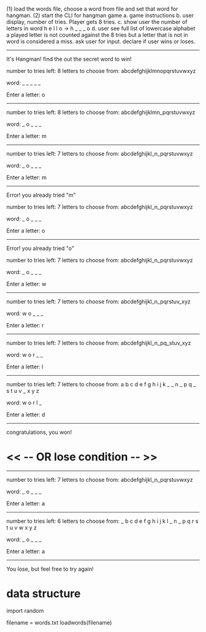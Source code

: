 (1) load the words file, choose a word from file and set that word for hangman.
(2) start the CLI for hangman game
    a. game instructions
    b. user display, number of tries. Player gets 8 tries. 
    c. show user the number of letters in word
        h e l l o -> h _ _ _ o
    d. user see full list of lowercase alphabet
        a played letter is not counted against the 8 tries but a letter that is not in word is considered a miss. 
        ask user for input. declare if user wins or loses. 

----------------------------------
It's Hangman! find the out the secret word to win!

number to tries left: 8
letters to choose from: abcdefghijklmnopqrstuvwxyz

word: _ _ _ _ _  

Enter a letter: o

-----------------------------------
number to tries left: 8
letters to choose from: abcdefghijklmn_pqrstuvwxyz

word: _ o _ _ _  

Enter a letter: m

-----------------------------------
number to tries left: 7
letters to choose from: abcdefghijkl_n_pqrstuvwxyz

word: _ o _ _ _  

Enter a letter: m

-----------------------------------
Error! you already tried "m"

number to tries left: 7
letters to choose from: abcdefghijkl_n_pqrstuvwxyz

word: _ o _ _ _  

Enter a letter: o

-----------------------------------
Error! you already tried "o"

number to tries left: 7
letters to choose from: abcdefghijkl_n_pqrstuvwxyz

word: _ o _ _ _  

Enter a letter: w

-----------------------------------
number to tries left: 7
letters to choose from: abcdefghijkl_n_pqrstuv_xyz

word: w o _ _ _  

Enter a letter: r

-----------------------------------
number to tries left: 7
letters to choose from: abcdefghijkl_n_pq_stuv_xyz

word: w o r _ _  

Enter a letter: l

-----------------------------------
number to tries left: 7
letters to choose from: a b c d e f g h i j k _ _ n _ p q _ s t u  v _ x y z

word: w o r l _  

Enter a letter: d

-----------------------------------
congratulations, you won!

# << -- OR lose condition -- >>

-----------------------------------
number to tries left: 7
letters to choose from: abcdefghijkl_n_pqrstuvwxyz

word: _ o _ _ _  

Enter a letter: a

-----------------------------------
number to tries left: 6
letters to choose from: _ b c d e f g h i j k l _ n _ p q r s t u v w x y z

word: _ o _ _ _  

Enter a letter: a

-----------------------------------
You lose, but feel free to try again!



# data structure
import random

filename = words.txt
loadwords(filename)